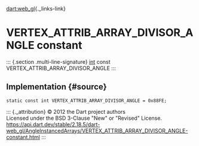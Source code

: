 [dart:web\_gl](../../dart-web_gl/dart-web_gl-library){._links-link}

VERTEX\_ATTRIB\_ARRAY\_DIVISOR\_ANGLE constant
==============================================

::: {.section .multi-line-signature}
[int](../../dart-core/int-class) const
VERTEX\_ATTRIB\_ARRAY\_DIVISOR\_ANGLE
:::

Implementation {#source}
--------------

``` {.language-dart data-language="dart"}
static const int VERTEX_ATTRIB_ARRAY_DIVISOR_ANGLE = 0x88FE;
```

::: {._attribution}
© 2012 the Dart project authors\
Licensed under the BSD 3-Clause \"New\" or \"Revised\" License.\
<https://api.dart.dev/stable/2.18.5/dart-web_gl/AngleInstancedArrays/VERTEX_ATTRIB_ARRAY_DIVISOR_ANGLE-constant.html>
:::
